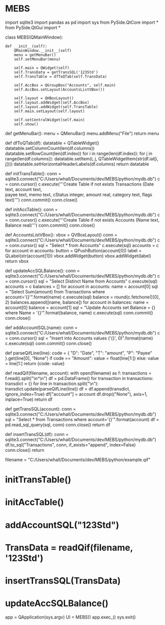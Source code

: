 # MEBS

import sqlite3
import pandas as pd
import sys
from PySide.QtCore import *
from PySide.QtGui import *


class MEBS(QMainWindow):

    def __init__(self):
        QMainWindow.__init__(self)
        menu = getMenuBar()
        self.setMenuBar(menu)

        self.main = QWidget(self)
        self.TransData = getTransSQL('123Std')
        self.TransTable = dfToQTab(self.TransData)

        self.AccBox = QGroupBox("Accounts", self.main)
        self.AccBox.setLayout(AccountsListVBox())

        self.layout = QHBoxLayout()
        self.layout.addWidget(self.AccBox)
        self.layout.addWidget(self.TransTable)
        self.main.setLayout(self.layout)

        self.setCentralWidget(self.main)
        self.show()


def getMenuBar():
    menu = QMenuBar()
    menu.addMenu("File")
    return menu


def dfToQTab(df):
    datatable = QTableWidget()
    datatable.setColumnCount(len(df.columns))
    datatable.setRowCount(len(df.index))
    for i in range(len(df.index)):
        for j in range(len(df.columns)):
            datatable.setItem(i, j, QTableWidgetItem(str(df.iat[i, j])))
    datatable.setHorizontalHeaderLabels(df.columns)
    return datatable


def initTransTable():
    conn = sqlite3.connect("C:/Users/whall/Documents/dev/MEBS/python/mydb.db")
    c = conn.cursor()
    c.execute('''Create Table if not exists Transactions (Date text, account text, \
    payee text, memo text, cStatus integer, amount real, category text, flags text)''')
    conn.commit()
    conn.close()


def initAccTable():
    conn = sqlite3.connect("C:/Users/whall/Documents/dev/MEBS/python/mydb.db")
    c = conn.cursor()
    c.execute('''Create Table if not exists Accounts (Name text, Balance real)''')
    conn.commit()
    conn.close()


def AccountsListVBox():
    vbox = QVBoxLayout()
    conn = sqlite3.connect("C:/Users/whall/Documents/dev/MEBS/python/mydb.db")
    c = conn.cursor()
    sql = "Select * from Accounts"
    c.execute(sql)
    accounts = c
    for account in accounts:
        button = QPushButton(account[0])
        label = QLabel(str(account[1]))
        vbox.addWidget(button)
        vbox.addWidget(label)
    return vbox


def updateAccSQLBalance():
    conn = sqlite3.connect("C:/Users/whall/Documents/dev/MEBS/python/mydb.db")
    c = conn.cursor()
    sql = "Select Distinct Name from Accounts"
    c.execute(sql)
    accounts = c
    balances = []
    for account in accounts:
        name = account[0]
        sql = "Select Sum(amount) from Transactions where account='{}'".format(name)
        c.execute(sql)
        balance = round(c.fetchone()[0], 2)
        balances.append([name, balance])
    for account in balances:
        name = account[0]
        balance = account[1]
        sql = "Update Accounts set Balance = {} where Name = '{}'".format(balance, name)
        c.execute(sql)
    conn.commit()
    conn.close()


def addAccountSQL(name):
    conn = sqlite3.connect("C:/Users/whall/Documents/dev/MEBS/python/mydb.db")
    c = conn.cursor()
    sql = "Insert into Accounts values ('{}', 0)".format(name)
    c.execute(sql)
    conn.commit()
    conn.close()


def parseQifLine(line):
    code = {
        "D": "Date",
        "T": "amount",
        "P": "Payee"
    }.get(line[0], "None")
    if code == "Amount":
        value = float(line[1:])
    else:
        value = line[1:]
    return {code: value}


def readQif(filename, account):
    with open(filename) as f:
        transactions = f.read().split("\n^\n")
        df = pd.DataFrame()
        for transaction in transactions:
            transdict = {}
            for line in transaction.split("\n"):
                transdict.update(parseQifLine(line))
            df = df.append(transdict, ignore_index=True)
    df["account"] = account
    df.drop(("None"), axis=1, inplace=True)
    return df


def getTransSQL(account):
    conn = sqlite3.connect("C:/Users/whall/Documents/dev/MEBS/python/mydb.db")
    sql = "Select * from Transactions where account='{}'".format(account)
    df = pd.read_sql_query(sql, conn)
    conn.close()
    return df


def insertTransSQL(df):
    conn = sqlite3.connect("C:/Users/whall/Documents/dev/MEBS/python/mydb.db")
    df.to_sql("Transactions", conn, if_exists="append", index=False)
    conn.close()
    return

filename = "C:/Users/whall/Documents/dev/MEBS/python/example.qif"

# initTransTable()
# initAccTable()

# addAccountSQL("123Std")
# TransData = readQif(filename, '123Std')
# insertTransSQL(TransData)
# updateAccSQLBalance()

app = QApplication(sys.argv)
UI = MEBS()
app.exec_()
sys.exit()
